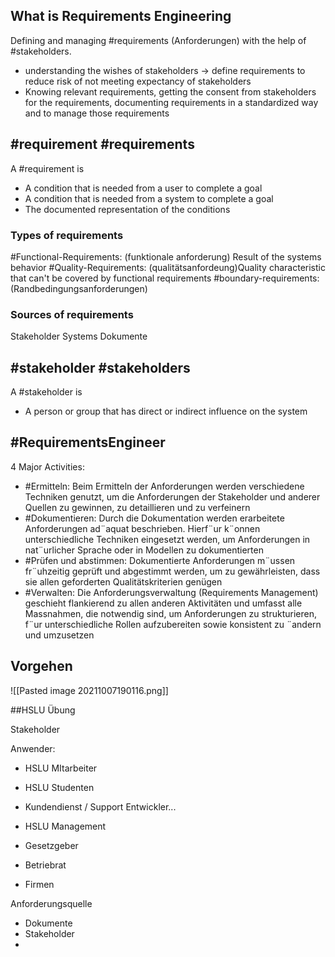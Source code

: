 ## What is Requirements Engineering

Defining and managing #requirements (Anforderungen) with the help of #stakeholders.
- understanding the wishes of stakeholders -> define requirements to reduce risk of not meeting expectancy of stakeholders
- Knowing relevant requirements, getting the consent from stakeholders for the requirements, documenting requirements in a standardized way and to manage those requirements


## #requirement #requirements
A #requirement is 
- A condition that is needed from a user to complete a goal
- A condition that is needed from a system to complete a goal
- The documented representation of the conditions

### Types of requirements

#Functional-Requirements: (funktionale anforderung) Result of the systems behavior
#Quality-Requirements: (qualitätsanfordeung)Quality characteristic that can't be covered by functional requirements
#boundary-requirements: (Randbedingungsanforderungen)

### Sources of requirements
Stakeholder
Systems
Dokumente


## #stakeholder #stakeholders
A #stakeholder is
- A person or group that has direct or indirect influence on the system


## #RequirementsEngineer

4 Major Activities:

- #Ermitteln: Beim Ermitteln der Anforderungen werden verschiedene Techniken genutzt, um die Anforderungen der Stakeholder und anderer Quellen zu gewinnen, zu detaillieren und zu verfeinern 
- #Dokumentieren: Durch die Dokumentation werden erarbeitete Anforderungen ad¨aquat beschrieben. Hierf¨ur k¨onnen unterschiedliche Techniken eingesetzt werden, um Anforderungen in nat¨urlicher Sprache oder in Modellen zu dokumentierten 
- #Prüfen und abstimmen: Dokumentierte Anforderungen m¨ussen fr¨uhzeitig geprüft und abgestimmt werden, um zu gewährleisten, dass sie allen geforderten Qualitätskriterien genügen 
- #Verwalten: Die Anforderungsverwaltung (Requirements Management) geschieht flankierend zu allen anderen Aktivitäten und umfasst alle Massnahmen, die notwendig sind, um Anforderungen zu strukturieren, f¨ur unterschiedliche Rollen aufzubereiten sowie konsistent zu ¨andern und umzusetzen


## Vorgehen

![[Pasted image 20211007190116.png]]




##HSLU Übung

Stakeholder

Anwender: 
- HSLU MItarbeiter
- HSLU Studenten
- Kundendienst / Support  Entwickler...

- HSLU Management
- Gesetzgeber
- Betriebrat
- Firmen

Anforderungsquelle
- Dokumente
- Stakeholder
- 